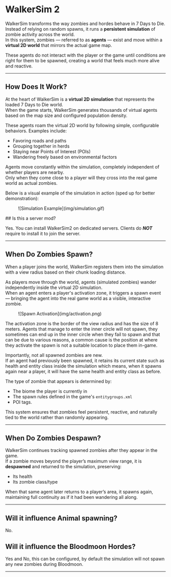 # WalkerSim 2

WalkerSim transforms the way zombies and hordes behave in 7 Days to Die.  
Instead of relying on random spawns, it runs a **persistent simulation** of zombie activity across the world.  
In this system, zombies — referred to as **agents** — exist and move within a **virtual 2D world** that mirrors the actual game map.

These agents do not interact with the player or the game until conditions are right for them to be spawned, creating a world that feels much more alive and reactive.

---

## How Does It Work?

At the heart of WalkerSim is a **virtual 2D simulation** that represents the loaded 7 Days to Die world.  
When the game starts, WalkerSim generates thousands of virtual agents based on the map size and configured population density.

These agents roam the virtual 2D world by following simple, configurable behaviors. Examples include:

 - Favoring roads and paths
 - Grouping together in herds
 - Staying near Points of Interest (POIs)
 - Wandering freely based on environmental factors

Agents move constantly within the simulation, completely independent of whether players are nearby.  
Only when they come close to a player will they cross into the real game world as actual zombies.

Below is a visual example of the simulation in action (sped up for better demonstration):
<figure markdown="1">
![Simulation Example](img/simulation.gif)
</figure>
## Is this a server mod?

Yes. You can install WalkerSim2 on dedicated servers. Clients do ***NOT*** require to install it to join the server.

---

## When Do Zombies Spawn?

When a player joins the world, WalkerSim registers them into the simulation with a view radius based on their chunk loading distance.

As players move through the world, agents (simulated zombies) wander independently inside the virtual 2D simulation.  
When an agent enters a player's activation zone, it triggers a spawn event — bringing the agent into the real game world as a visible, interactive zombie.
<figure markdown="1">
![Spawn Activation](img/activation.png)
</figure>

The activation zone is the border of the view radius and has the size of 8 meters. Agents that manage to enter the inner circle will not spawn, they sometimes
can end up in the inner circle when they fail to spawn and that can be due to various reasons, a common cause is the position at where they activate the spawn
is not a suitable location to place them in-game.

Importantly, not all spawned zombies are new.  
If an agent had previously been spawned, it retains its current state such as health and entity class inside the simulation which means, 
when it spawns again near a player, it will have the same health and entity class as before.

The type of zombie that appears is determined by:

- The biome the player is currently in
- The spawn rules defined in the game's `entitygroups.xml`
- POI tags.

This system ensures that zombies feel persistent, reactive, and naturally tied to the world rather than randomly appearing.

---

## When Do Zombies Despawn?

WalkerSim continues tracking spawned zombies after they appear in the game.  
If a zombie moves beyond the player’s maximum view range, it is **despawned** and returned to the simulation, preserving:

- Its health
- Its zombie class/type

When that same agent later returns to a player’s area, it spawns again, maintaining full continuity as if it had been wandering all along.

---

## Will it influence Animal spawning?

No.

## Will it influence the Bloodmoon Hordes?

Yes and No, this can be configured, by default the simulation will not spawn any new zombies during Bloodmoon.

---

